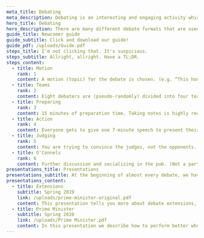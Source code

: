 ```yaml
---
meta_title: Debating
meta_description: Debating is an interesting and engaging activity which helps you improve your speaking and argumentation skills. If you want to learn more about debating, check out the debating tab on our site. This should help you understand it further.
hero_title: Debating
hero_description: There are many different debate formats that are used around the world. The one we use at Tampere Debate Society use is British Parliamentary format (BP), sometimes also called the WUDC format (World Universities Debate Championship), and it is also the format used in many competitions globally.<br><br>There are many detailed guides to the BP format you may find on the internet and as a matter fact we made our own to help newcomers!
guide_title: Newcomer guide
guide_subtitle: Click and download our guide!
guide_pdf: /uploads/Guide.pdf
steps_title: I'm not clicking that. It's suspicious.
steps_subtitle: Allright, allright. Have a TL;DR.
steps_content:
  - title: Motion
    rank: 1
    content: A motion (topic) for the debate is chosen. (e.g. “This house would legalize cannabis” or “This house believes that everyone should have the right to public nudity”)
  - title: Teams
    rank: 2
    content: Eight debaters are (pseudo-randomly) divided into four teams; two teams for the motion, two teams against it.
  - title: Preparing
    rank: 3
    content: 15 minutes of preparation time. Taking notes is highly recommended.
  - title: Action
    rank: 4
    content: Everyone gets to give one 7-minute speech to present their arguments, with the two sides taking turns.
  - title: Judging
    rank: 5
    content: You are trying to convince the judges, not the opponents. After the speeches the judges decide and announce the winner and give constructive feedback to all teams.
  - title: O'Connels
    rank: 6
    content: Further discussion and socializing in the pub. (Not a part of the official rules)
presentations_title: Presentations
presentations_subtitle: At the beginning of almost every debate, we have a presentation about a particular role or subject. Here you can find the best of our presentations.
presentations_content:
  - title: Extensions
    subtitle: Spring 2019
    link: /uploads/prime-minister-original.pdf
    content: This presentation tells you more about debate extensions, in other words how to perform better in the closing half of the debate.
  - title: Prime Minister
    subtitle: Spring 2020
    link: /uploads/Prime Minister.pdf
    content: In this presentation we describe how to perform better when debating in the role of the Prime Minister, the first speaker of a debate.
---
```

